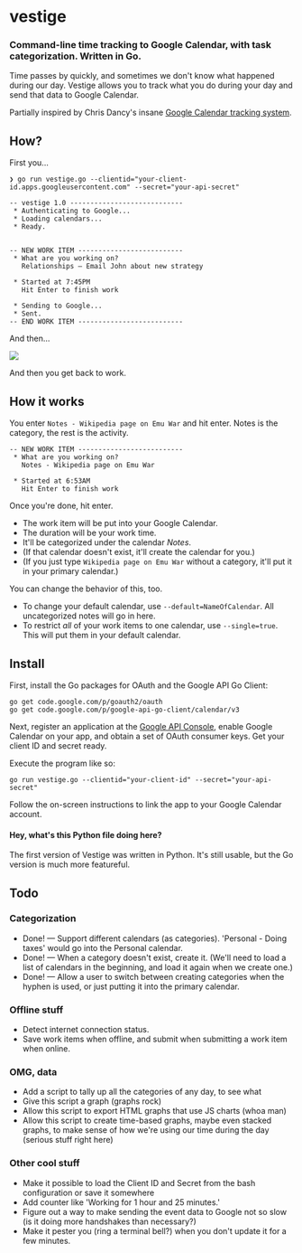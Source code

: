 # vestige

### Command-line time tracking to Google Calendar, with task categorization. Written in Go.

Time passes by quickly, and sometimes we don't know what happened during our day. Vestige allows you to track what you do during your day and send that data to Google Calendar.

Partially inspired by Chris Dancy's insane [Google Calendar tracking system](http://www.wired.com/wiredenterprise/2013/02/quantified-work/all/).

## How?

First you...

````
❯ go run vestige.go --clientid="your-client-id.apps.googleusercontent.com" --secret="your-api-secret"

-- vestige 1.0 ----------------------------
 * Authenticating to Google...
 * Loading calendars...
 * Ready.


-- NEW WORK ITEM --------------------------
 * What are you working on?
   Relationships — Email John about new strategy

 * Started at 7:45PM
   Hit Enter to finish work

 * Sending to Google...
 * Sent.
-- END WORK ITEM --------------------------
````

And then...

![](http://i.imgur.com/k895ZlZ.png)

And then you get back to work.

## How it works

You enter `Notes - Wikipedia page on Emu War` and hit enter. Notes is the category, the rest is the activity.

````
-- NEW WORK ITEM --------------------------
 * What are you working on?
   Notes - Wikipedia page on Emu War

 * Started at 6:53AM
   Hit Enter to finish work
````

Once you're done, hit enter.

* The work item will be put into your Google Calendar.
* The duration will be your work time.
* It'll be categorized under the calendar *Notes*.
* (If that calendar doesn't exist, it'll create the calendar for you.)
* (If you just type `Wikipedia page on Emu War` without a category, it'll put it in your primary calendar.)

You can change the behavior of this, too.

* To change your default calendar, use `--default=NameOfCalendar`. All uncategorized notes will go in here.
* To restrict *all* of your work items to one calendar, use `--single=true`. This will put them in your default calendar.

## Install

First, install the Go packages for OAuth and the Google API Go Client:

````
go get code.google.com/p/goauth2/oauth
go get code.google.com/p/google-api-go-client/calendar/v3
````

Next, register an application at the
[Google API Console](https://code.google.com/apis/console/), enable Google
Calendar on your app, and obtain a set of OAuth consumer keys. Get your
client ID and secret ready.

Execute the program like so:

````
go run vestige.go --clientid="your-client-id" --secret="your-api-secret"
````

Follow the on-screen instructions to link the app to your Google Calendar account.

#### Hey, what's this Python file doing here?

The first version of Vestige was written in Python. It's still usable, but the Go version is much more featureful.

## Todo

### Categorization

* Done! — Support different calendars (as categories). 'Personal - Doing taxes' would go into the Personal calendar.
* Done! — When a category doesn't exist, create it. (We'll need to load a list of calendars in the beginning, and load it again when we create one.)
* Done! — Allow a user to switch between creating categories when the hyphen is used, or just putting it into the primary calendar.

### Offline stuff

* Detect internet connection status.
* Save work items when offline, and submit when submitting a work item when online.

### OMG, data

* Add a script to tally up all the categories of any day, to see what 
* Give this script a graph (graphs rock)
* Allow this script to export HTML graphs that use JS charts (whoa man)
* Allow this script to create time-based graphs, maybe even stacked graphs, to make sense of how we're using our time during the day (serious stuff right here)

### Other cool stuff
* Make it possible to load the Client ID and Secret from the bash configuration or save it somewhere
* Add counter like 'Working for 1 hour and 25 minutes.'
* Figure out a way to make sending the event data to Google not so slow (is it doing more handshakes than necessary?)
* Make it pester you (ring a terminal bell?) when you don't update it for a few minutes.

